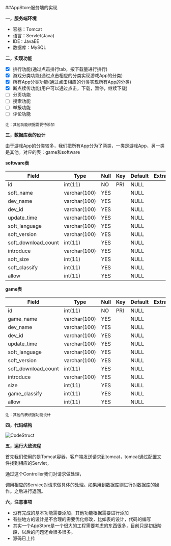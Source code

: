 ##AppStore服务端的实现

**一，服务端环境**

* 容器：Tomcat
* 语言：Servlet(Java)
* IDE : JavaEE
* 数据库：MySQL

**二，实现功能**

* [x] 排行功能(通过点击排行tab，按下载量进行排行)
* [x] 游戏分类功能(通过点击相应的分类实现游戏App的分类)
* [x] 所有App分类功能(通过点击相应的分类实现所有App的分类)
* [x] 断点续传功能(用户可以通过点击，下载，暂停，继续下载)
* [ ]  分页功能
* [ ]  搜索功能
* [ ]  举报功能
* [ ]  评论功能 

` 注：其他功能根据需要待添加 `

**三，数据库表的设计**

由于游戏App的分类较多，我们把所有App分为了两类，一类是游戏App，另一类是其他。对应的表：game和software

**software表**

| Field               | Type         | Null | Key | Default | Extra |
|---------------------|--------------|------|-----|---------|-------|
| id                  | int(11)      | NO   | PRI | NULL    |       |
| soft_name           | varchar(100) | YES  |     | NULL    |       |
| dev_name            | varchar(100) | YES  |     | NULL    |       |
| dev_id              | varchar(100) | YES  |     | NULL    |       |
| update_time         | varchar(100) | YES  |     | NULL    |       |
| soft_language       | varchar(100) | YES  |     | NULL    |       |
| soft_version        | varchar(100) | YES  |     | NULL    |       |
| soft_download_count | int(11)      | YES  |     | NULL    |       |
| introduce           | varchar(100) | YES  |     | NULL    |       |
| soft_size           | int(11)      | YES  |     | NULL    |       |
| soft_classify       | int(11)      | YES  |     | NULL    |       |
| allow               | int(11)      | YES  |     | NULL    |       |


**game表**

| Field               | Type         | Null | Key | Default | Extra |
|---------------------|--------------|------|-----|---------|-------|
| id                  | int(11)      | NO   | PRI | NULL    |       |
| game_name           | varchar(100) | YES  |     | NULL    |       |
| dev_name            | varchar(100) | YES  |     | NULL    |       |
| dev_id              | varchar(100) | YES  |     | NULL    |       |
| update_time         | varchar(100) | YES  |     | NULL    |       |
| soft_language       | varchar(100) | YES  |     | NULL    |       |
| soft_version        | varchar(100) | YES  |     | NULL    |       |
| soft_download_count | int(11)      | YES  |     | NULL    |       |
| introduce           | varchar(100) | YES  |     | NULL    |       |
| size                | int(11)      | YES  |     | NULL    |       |
| game_classify       | int(11)      | YES  |     | NULL    |       |
| allow               | int(11)      | YES  |     | NULL    |       |


`注：其他的表根据功能设计`

**四，代码结构**

![CodeStruct](https://github.com/Entiy/AppStore/blob/master/pic/CodeStruct.png)

**五，运行大致流程**

首先我们使用的是Tomcat容器，客户端发送请求到tomcat，tomcat通过配置文件找到相应的Servlet，

通过这个Controller我们对请求做处理，

调用相应的Service对请求做具体的处理。如果用到数据库则进行对数据库的操作。之后进行返回。

**六，注意事项**

* 没有完成的基本功能需要添加，其他功能根据需要进行添加
* 有些地方的设计是不合理的需要优化修改，比如表的设计，代码的编写
* 其实一个AppStore是一个很大的工程需要考虑的东西很多，目前只是初级阶段，以后的问题还会很多很多。
* 源码已上传



